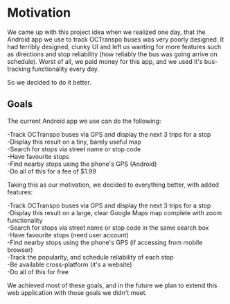 Motivation
==========

We came up with this project idea when we realized one day, that the Android app we use to track OCTranspo buses was very poorly designed. It had terribly designed, clunky UI and left us wanting for more features such as directions and stop reliability (how reliably the bus was going arrive on schedule). Worst of all, we paid money for this app, and we used it's bus-tracking functionality every day.

So we decided to do it better. 


Goals
-----

The current Android app we use can do the following:

-Track OCTranspo buses via GPS and display the next 3 trips for a stop  
-Display this result on a tiny, barely useful map  
-Search for stops via street name or stop code  
-Have favourite stops  
-Find nearby stops using the phone's GPS (Android)  
-Do all of this for a fee of $1.99  

Taking this as our motivation, we decided to everything better, with added features:

-Track OCTranspo buses via GPS and display the next 3 trips for a stop  
-Display this result on a large, clear Google Maps map complete with zoom functionality  
-Search for stops via street name or stop code in the same search box  
-Have favourite stops (need user account)  
-Find nearby stops using the phone's GPS (if accessing from mobile browser)  
-Track the popularity, and schedule reliability of each stop  
-Be available cross-platform (it's a website)  
-Do all of this for free  

We achieved most of these goals, and in the future we plan to extend this web application with those goals we didn't meet.